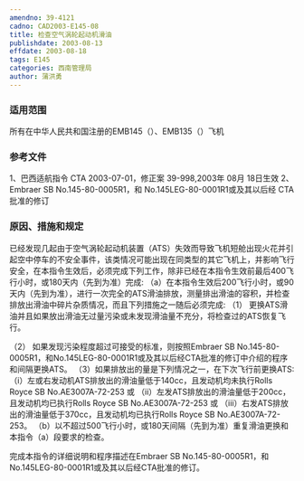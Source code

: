 ```yaml
---
amendno: 39-4121
cadno: CAD2003-E145-08
title: 检查空气涡轮起动机滑油
publishdate: 2003-08-13
effdate: 2003-08-18
tags: E145
categories: 西南管理局
author: 蒲洪勇
---
```


### 适用范围 
所有在中华人民共和国注册的EMB145（）、EMB135（）飞机

<!--more-->
### 参考文件
1、巴西适航指令 CTA 2003-07-01，修正案 39-998,2003年 08月 18日生效
 2、Embraer SB No.145-80-0005R1，和 No.145LEG-80-0001R1或及其以后经 CTA批准的修订

### 原因、措施和规定 
已经发现几起由于空气涡轮起动机装置（ATS）失效而导致飞机短舱出现火花并引起空中停车的不安全事件，该类情况可能出现在同类型的其它飞机上，并影响飞行安全，在本指令生效后，必须完成下列工作，除非已经在本指令生效前最后400飞行小时，或180天内（先到为准）完成: 
（a）在本指令生效后200飞行小时，或90天内（先到为准），进行一次完全的ATS滑油排放，测量排出滑油的容积，并检查排放出滑油中碎片杂质情况，而且下列措施之一随后必须完成: 
（1）
更换ATS滑油并且如果放出滑油无过量污染或未发现滑油量不充分，将检查过的ATS恢复飞行。 

  
（2）
如果发现污染程度超过可接受的标准，则按照Embraer SB No.145-80-0005R1，和No.145LEG-80-0001R1或及其以后经CTA批准的修订中介绍的程序和间隔更换ATS。 
（3）如果排放出的量是下列情况之一，在下次飞行前更换ATS: 
   （i）左或右发动机ATS排放出的滑油量低于140cc，且发动机均未执行Rolls Royce SB No.AE3007A-72-253 或
（ii）左发ATS排放出的滑油量低于200cc，且发动机均已执行Rolls Royce SB No.AE3007A-72-253 或 
   （iii）右发ATS排放出的滑油量低于370cc，且发动机均已执行Rolls Royce SB No.AE3007A-72-253。 
（b）以不超过500飞行小时，或180天间隔（先到为准）重复滑油更换和本指令（a）段要求的检查。 

完成本指令的详细说明和程序描述在Embraer SB No.145-80-0005R1，和No.145LEG-80-0001R1或及其以后经CTA批准的修订。
